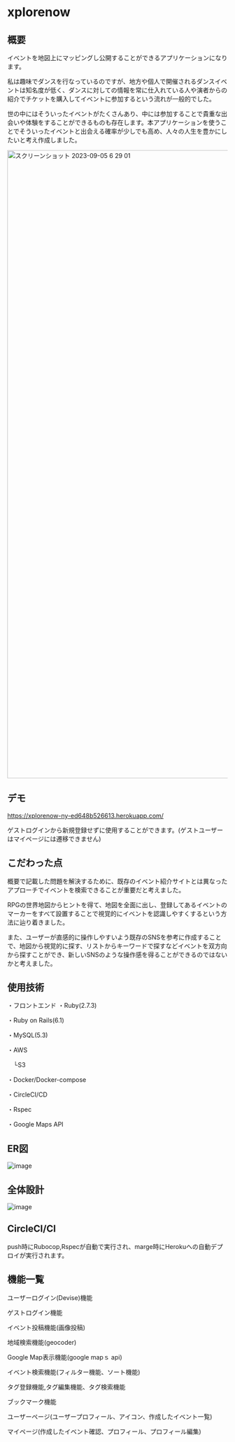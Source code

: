 # xplorenow
## 概要
イベントを地図上にマッピングし公開することができるアプリケーションになります。

私は趣味でダンスを行なっているのですが、地方や個人で開催されるダンスイベントは知名度が低く、ダンスに対しての情報を常に仕入れている人や演者からの紹介でチケットを購入してイベントに参加するという流れが一般的でした。

世の中にはそういったイベントがたくさんあり、中には参加することで貴重な出会いや体験をすることができるものも存在します。本アプリケーションを使うことでそういったイベントと出会える確率が少しでも高め、人々の人生を豊かにしたいと考え作成しました。


<img width="1437" alt="スクリーンショット 2023-09-05 6 29 01" src="https://github.com/nakamuraYu-12/xplorenow-ny/assets/66306795/56170a70-b88a-4a4a-985f-f629ce0306a9">


## デモ

https://xplorenow-ny-ed648b526613.herokuapp.com/

ゲストログインから新規登録せずに使用することができます。(ゲストユーザーはマイページには遷移できません)


## こだわった点
概要で記載した問題を解決するために、既存のイベント紹介サイトとは異なったアプローチでイベントを検索できることが重要だと考えました。

RPGの世界地図からヒントを得て、地図を全面に出し、登録してあるイベントのマーカーをすべて設置することで視覚的にイベントを認識しやすくするという方法に辿り着きました。

また、ユーザーが直感的に操作しやすいよう既存のSNSを参考に作成することで、地図から視覚的に探す、リストからキーワードで探すなどイベントを双方向から探すことができ、新しいSNSのような操作感を得ることができるのではないかと考えました。

## 使用技術
・フロントエンド
・Ruby(2.7.3) 

・Ruby on Rails(6.1)

・MySQL(5.3)

・AWS

　└S3

・Docker/Docker-compose

・CircleCI/CD

・Rspec

・Google Maps API


## ER図

![image](https://github.com/nakamuraYu-12/xplorenow-ny/assets/66306795/080e0abd-7373-4695-9e9c-5f316197fa7a)

## 全体設計

![image](https://github.com/nakamuraYu-12/xplorenow-ny/assets/66306795/d47c2cae-5d48-4170-9662-81801ccfecd1)


## CircleCI/CI
push時にRubocop,Rspecが自動で実行され、marge時にHerokuへの自動デプロイが実行されます。


## 機能一覧

ユーザーログイン(Devise)機能

ゲストログイン機能

イベント投稿機能(画像投稿)

地域検索機能(geocoder)

Google Map表示機能(google mapｓ api)

イベント検索機能(フィルター機能、ソート機能)

タグ登録機能,タグ編集機能、タグ検索機能

ブックマーク機能

ユーザーページ(ユーザープロフィール、アイコン、作成したイベント一覧)

マイページ(作成したイベント確認、プロフィール、プロフィール編集)
